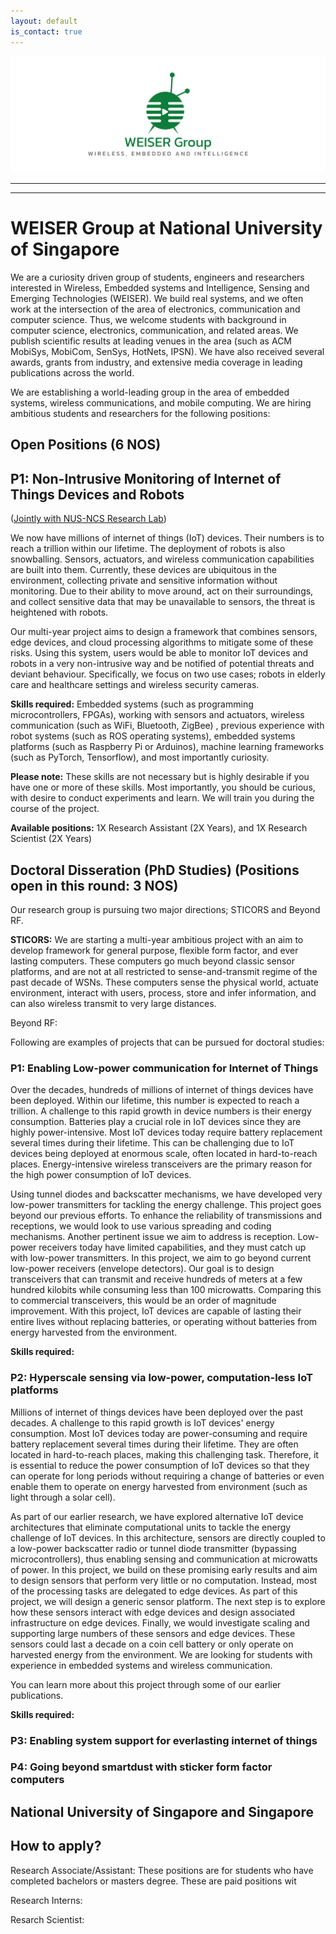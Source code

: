 ```yaml
---
layout: default
is_contact: true
---
```

![Image for the course](banner.png)  

----
****

# WEISER Group at National University of Singapore

We are a curiosity driven group of students, engineers and researchers interested in Wireless, Embedded systems and Intelligence, Sensing and Emerging Technologies (WEISER). We build real systems, and we often work at the intersection of the area of electronics, communication and computer science. Thus, we welcome students with background in computer science, electronics, communication, and related areas. We publish scientific results at leading  venues in the area (such as ACM MobiSys, MobiCom, SenSys, HotNets, IPSN). We have also received several awards, grants from industry, and extensive media coverage in leading publications across the world. 

We are establishing a world-leading group in the area of embedded systems, wireless communications, and mobile computing. We are hiring ambitious students and researchers for the following positions:

## Open Positions (6 NOS)  

## P1: Non-Intrusive Monitoring of Internet of Things Devices and Robots   
([Jointly with NUS-NCS Research Lab](https://nus-ncs.nus.edu.sg/))

We now have millions of internet of things (IoT) devices. Their numbers is to reach a trillion within our lifetime. The deployment of robots is also snowballing. Sensors, actuators, and wireless communication capabilities are built into them. Currently, these devices are ubiquitous in the environment, collecting private and sensitive information without monitoring. Due to their ability to move around, act on their surroundings, and collect sensitive data that may be unavailable to sensors, the threat is heightened with robots.

Our multi-year project aims to design a framework that combines sensors, edge devices, and cloud processing algorithms to mitigate some of these risks. Using this system, users would be able to monitor IoT devices and robots in a very non-intrusive way and be notified of potential threats and deviant behaviour. Specifically, we focus on two use cases; robots in elderly care and healthcare settings and wireless security cameras. 

**Skills required:** Embedded systems (such as programming microcontrollers, FPGAs), working with sensors and actuators, wireless communication (such as WiFi, Bluetooth, ZigBee) , previous experience with robot systems (such as ROS operating systems), embedded systems platforms (such as Raspberry Pi or Arduinos), machine learning frameworks (such as PyTorch, Tensorflow), and most importantly curiosity.

**Please note:** These skills are not necessary but is highly desirable if you have one or more of these skills. Most importantly, you should be curious, with desire to conduct experiments and learn. We will train you during the course of the project.

**Available positions:** 1X Research Assistant (2X Years), and 1X Research Scientist (2X Years)

## Doctoral Disseration (PhD Studies) (Positions open in this round: 3 NOS)

Our research group is pursuing two major directions; STICORS and Beyond RF.

**STICORS:** We are starting a multi-year ambitious project with an aim to develop framework for general purpose, flexible form factor, and ever lasting computers. These computers go much beyond classic sensor platforms, and are not at all restricted to sense-and-transmit regime of the past decade of WSNs. These computers  sense the physical world, actuate environment, interact with users, process, store and infer information, and can also wireless transmit to very large distances. 

Beyond RF:

Following are examples of projects that can be pursued for doctoral studies:

### P1: Enabling Low-power communication for Internet of Things

Over the decades, hundreds of millions of internet of things devices have been deployed. Within our lifetime, this number is expected to reach a trillion. A challenge to this rapid growth in device numbers is their energy consumption. Batteries play a crucial role in IoT devices since they are highly power-intensive. Most IoT devices today require battery replacement several times during their lifetime. This can be challenging due to IoT devices being deployed at enormous scale, often located in hard-to-reach places.  Energy-intensive wireless transceivers are the primary reason for the high power consumption of IoT devices.

Using tunnel diodes and backscatter mechanisms, we have developed very low-power transmitters for tackling the energy challenge. This  project goes beyond our previous efforts. To enhance the reliability of transmissions and receptions, we would look to use various spreading and coding mechanisms. Another pertinent issue we aim to address is reception. Low-power receivers today have limited capabilities, and they must catch up with low-power transmitters. In this project, we aim to go beyond current low-power receivers (envelope detectors).  Our goal is to design transceivers that can transmit and receive hundreds of meters at a few hundred kilobits while consuming less than 100 microwatts. Comparing this to commercial transceivers, this would be an order of magnitude improvement. With this project, IoT devices are capable of lasting their entire lives without replacing batteries, or operating without batteries from energy harvested from the environment. 

**Skills required:**

### P2: Hyperscale sensing via low-power, computation-less IoT platforms

Millions of internet of things devices have been deployed over the past decades. A challenge to this rapid growth is IoT devices' energy consumption. Most IoT devices today are power-consuming and require battery replacement several times during their lifetime. They are often located in hard-to-reach places, making this challenging task. Therefore, it is essential to reduce the power consumption of IoT devices so that they can operate for long periods without requiring a change of batteries or even enable them to operate on energy harvested from environment (such as light through a solar cell).

As part of our earlier research, we have explored alternative IoT device architectures that eliminate computational units to tackle the energy challenge of IoT devices. In this architecture, sensors are directly coupled to a low-power backscatter radio or tunnel diode transmitter (bypassing microcontrollers), thus enabling sensing and communication at microwatts of power. In this project, we build on these promising early results and aim to design sensors that perform very little or no computation. Instead, most of the processing tasks are delegated to edge devices. As part of this project, we will design a generic sensor platform. The next step is to explore how these sensors interact with edge devices and design associated infrastructure on edge devices. Finally, we would investigate scaling and supporting large numbers of these sensors and edge devices. These sensors could last a decade on a coin cell battery or only operate on harvested energy from the environment. We are looking for students with experience in embedded systems and wireless communication. 

You can learn more about this project through some of our earlier publications.

**Skills required:**


### P3: Enabling system support for everlasting internet of things


### P4: Going beyond smartdust with sticker form factor computers



## National University of Singapore and Singapore

## How to apply?


Research Associate/Assistant: These positions are for students who have completed bachelors or masters degree. These are paid positions wit

Research Interns:

Resarch Scientist:
